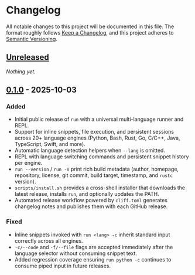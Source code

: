# Changelog

All notable changes to this project will be documented in this file. The format roughly follows [Keep a Changelog](https://keepachangelog.com/en/1.1.0/), and this project adheres to [Semantic Versioning](https://semver.org/spec/v2.0.0.html).

## [Unreleased]

_Nothing yet._

## [0.1.0] - 2025-10-03

### Added

- Initial public release of `run` with a universal multi-language runner and REPL.
- Support for inline snippets, file execution, and persistent sessions across 20+ language engines (Python, Bash, Rust, Go, C/C++, Java, TypeScript, Swift, and more).
- Automatic language detection helpers when `--lang` is omitted.
- REPL with language switching commands and persistent snippet history per engine.
- `run --version` / `run -V` print rich build metadata (author, homepage, repository, license, git commit, build target, timestamp, and `rustc` version).
- `scripts/install.sh` provides a cross-shell installer that downloads the latest release, installs `run`, and optionally updates the PATH.
- Automated release workflow powered by `cliff.toml` generates changelog notes and publishes them with each GitHub release.

### Fixed

- Inline snippets invoked with `run <lang> -c` inherit standard input correctly across all engines.
- `-c/--code` and `-f/--file` flags are accepted immediately after the language selector without consuming snippet text.
- Added regression coverage ensuring `run python -c` continues to consume piped input in future releases.

[Unreleased]: https://github.com/Esubaalew/run/compare/v0.1.0...HEAD
[0.1.0]: https://github.com/Esubaalew/run/releases/tag/v0.1.0

